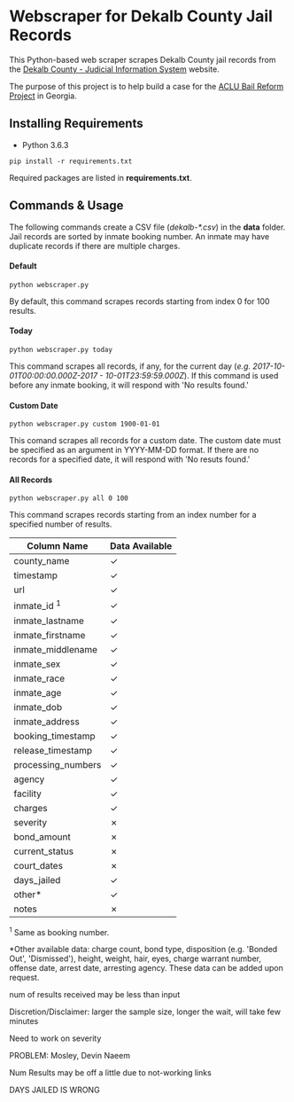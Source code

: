 # Webscraper for Dekalb County Jail Records

This Python-based web scraper scrapes Dekalb County jail records from the [Dekalb County - Judicial Information System](https://ody.dekalbcountyga.gov/app/JailSearch/#/search) website.

The purpose of this project is to help build a case for the [ACLU Bail Reform Project](file:///C:/Users/Jieun/Downloads/ACLU-Bail-Reform-One-pager.pdf) in Georgia.

## Installing Requirements

- Python 3.6.3

```
pip install -r requirements.txt
```

Required packages are listed in **requirements.txt**.

## Commands & Usage

The following commands create a CSV file (*dekalb-\*.csv*) in the **data** folder. Jail records are sorted by inmate booking number. An inmate may have duplicate records if there are multiple charges. 

#### Default
```
python webscraper.py
```
By default, this command scrapes records starting from index 0 for 100 results.

#### Today
```
python webscraper.py today
```
This command scrapes all records, if any, for the current day (*e.g. 2017-10-01T00:00:00.000Z-2017 - 10-01T23:59:59.000Z*). If this command is used before any inmate booking, it will respond with 'No results found.'

#### Custom Date
```
python webscraper.py custom 1900-01-01
```
This comand scrapes all records for a custom date. The custom date must be specified as an argument in YYYY-MM-DD format. If there are no records for a specified date, it will respond with 'No resuts found.'

#### All Records
```
python webscraper.py all 0 100
```
This command scrapes records starting from an index number for a specified number of results.

| Column Name       | Data Available
|-------------------|---------------|
| county_name       | ✓ |
| timestamp         | ✓ |
| url               | ✓ |
| inmate_id <sup>1</sup>         | ✓ |
| inmate_lastname   | ✓ |
| inmate_firstname  | ✓ |
| inmate_middlename | ✓ |
| inmate_sex        | ✓ |
| inmate_race       | ✓ |
| inmate_age        | ✓ |
| inmate_dob        | ✓ |
| inmate_address    | ✓ |
| booking_timestamp | ✓ |
| release_timestamp | ✓ |
| processing_numbers| ✓ |
| agency            | ✓ |
| facility          | ✓ |
| charges           | ✓ |
| severity          | ✗ |
| bond_amount       | ✗ |
| current_status    | ✗ |
| court_dates       | ✗ |
| days_jailed       | ✓ |
| other\*           | ✓ |
| notes             | ✗ |

<sup>1</sup> Same as booking number.

\*Other available data: charge count, bond type, disposition (e.g. 'Bonded Out', 'Dismissed'), height, weight, hair, eyes, charge warrant number, offense date, arrest date, arresting agency. These data can be added upon request.

  num of results received may be less than input

Discretion/Disclaimer: larger the sample size, longer the wait, will take few minutes

Need to work on severity


PROBLEM: Mosley, Devin Naeem

Num Results may be off a little due to not-working links

DAYS JAILED IS WRONG

